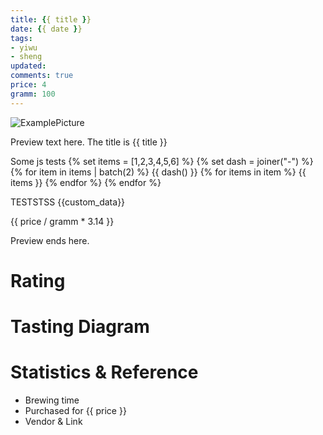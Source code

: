 ```yaml
---
title: {{ title }}
date: {{ date }}
tags:
- yiwu
- sheng
updated:
comments: true
price: 4
gramm: 100
---
```


![ExamplePicture](puerh-test.jpeg)

Preview text here. The title is {{ title }}

Some js tests
{% set items = [1,2,3,4,5,6] %}
{% set dash = joiner("-") %}
{% for item in items | batch(2) %}
    {{ dash() }} {% for items in item %}
       {{ items }}
    {% endfor %}
{% endfor %}


TESTSTSS {{custom_data}}

{{ price / gramm * 3.14 }}

<!-- more -->

Preview ends here.

# Rating

# Tasting Diagram

# Statistics & Reference
- Brewing time
- Purchased for {{ price }}
- Vendor & Link

